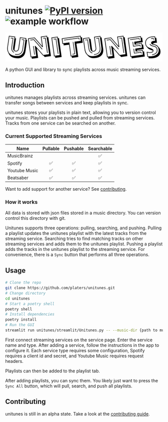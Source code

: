 # unitunes [![PyPI version](https://badge.fury.io/py/unitunes.svg)](https://badge.fury.io/py/unitunes) ![example workflow](https://github.com/platers/unitunes/actions/workflows/github-actions.yml/badge.svg)

![unituneslogo](assets/unitunes.png)

A python GUI and library to sync playlists across music streaming services.

## Introduction

unitunes manages playlists across streaming services. unitunes can transfer songs between services and keep playlists in sync.

unitunes stores your playlists in plain text, allowing you to version control your music. Playlists can be pushed and pulled from streaming services. Tracks from one service can be searched on another.

### Current Supported Streaming Services

| Name          | Pullable | Pushable | Searchable |
| ------------- | :------: | :------: | :--------: |
| MusicBrainz   |          |          |     ✅     |
| Spotify       |    ✅    |    ✅    |     ✅     |
| Youtube Music |    ✅    |    ✅    |     ✅     |
| Beatsaber     |    ✅    |    ✅    |     ✅     |

Want to add support for another service? See [contributing](#contributing).

### How it works

All data is stored with json files stored in a music directory. You can version control this directory with git.

Unitunes supports three operations: pulling, searching, and pushing. Pulling a playlist updates the unitunes playlist with the latest tracks from the streaming service. Searching tries to find matching tracks on other streaming services and adds them to the unitunes playlist. Pushing a playlist adds the tracks in the unitunes playlist to the streaming service. For convenience, there is a `Sync` button that performs all three operations.

## Usage

```bash
# Clone the repo
git clone https://github.com/platers/unitunes.git
# Change directory
cd unitunes
# Start a poetry shell
poetry shell
# Install dependencies
poetry install
# Run the GUI
streamlit run unitunes/streamlit/Unitunes.py -- --music-dir {path to music directory}
```

First connect streaming services on the service page. Enter the service name and type. After adding a service, follow the instructions in the app to configure it. Each service type requires some configuration, Spotify requires a client id and secret, and Youtube Music requires request headers.

Playlists can then be added to the playlist tab.

After adding playlists, you can sync them. You likely just want to press the `Sync All` button, which will pull, search, and push all playlists.

## Contributing

unitunes is still in an alpha state. Take a look at the [contributing guide](CONTRIBUTING.md).
